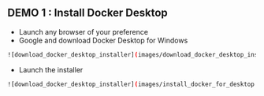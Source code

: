 ## DEMO 1 : Install Docker Desktop
- Launch any browser of your preference
- Google and download Docker Desktop for Windows
``` bash
![download_docker_desktop_installer](images/download_docker_desktop_installer.PNG) 
```
- Launch the installer
``` bash
![download_docker_desktop_installer](images/install_docker_for_desktop.PNG)
```

